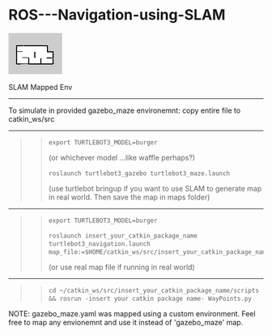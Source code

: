 # ROS---Navigation-using-SLAM
![ScreenShot](gazebo_maze.png)

SLAM Mapped Env

_________________________________________

To simulate in provided gazebo_maze environemnt:
copy entire file to catkin_ws/src

----------------------------------------------------------
>> <pre><code>export TURTLEBOT3_MODEL=burger</pre></code> (or whichever model ...like waffle perhaps?)
>> <pre><code>roslaunch turtlebot3_gazebo turtlebot3_maze.launch</pre></code> (use turtlebot bringup if you want to use SLAM to generate map in real world. Then save the map in maps folder)
----------------------------------------------------------
>> <pre><code>export TURTLEBOT3_MODEL=burger</pre></code>
>> 
>> <pre><code>roslaunch insert_your_catkin_package_name turtlebot3_navigation.launch map_file:=$HOME/catkin_ws/src/insert_your_catkin_package_name/maps/gazebo_maze.yaml</pre></code> (or use real map file if running in real world)
  
----------------------------------------------------------
>> <pre><code>cd ~/catkin_ws/src/insert_your_catkin_package_name/scripts && rosrun -insert your catkin package name- WayPoints.py</pre></code>

  NOTE: gazebo_maze.yaml was mapped using a custom environment. Feel free to map any envionemnt and use it instead of 'gazebo_maze' map.
